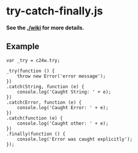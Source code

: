 try-catch-finally.js
====================

**See the [./wiki](wiki) for more details.**

Example
-------

	var _try = c24w.try;

	_try(function () {
	    throw new Error('error message');
	})
	.catch(String, function (e) {
	    console.log('Caught String: ' + e);
	})
	.catch(Error, function (e) {
	    console.log('Caught Error: ' + e);
	})
	.catch(function (e) {
	    console.log('Caught other: ' + e);
	})
	.finally(function () {
	    console.log('Error was caught explicitly');
	});
